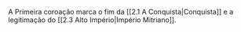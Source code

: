 A Primeira coroação marca o fim da [[2.1 A Conquista|Conquista]] e a legitimação do [[2.3 Alto Império|Império Mitriano]].